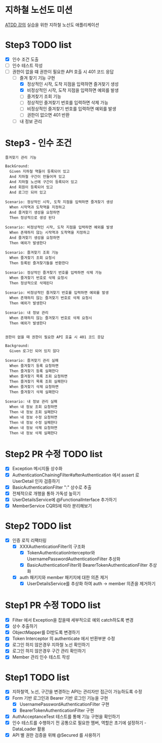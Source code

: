 # 지하철 노선도 미션
[ATDD 강의](https://edu.nextstep.camp/c/R89PYi5H) 실습을 위한 지하철 노선도 애플리케이션

# Step3 TODO list
- [x] 인수 조건 도출
- [ ] 인수 테스트 작성
- [ ] 권한이 없을 떄 권한이 필요한 API 호출 시 401 코드 응답
  - [ ] 즐겨 찾기 기능 구현
    - [x] 정상적인 시작, 도착 지점을 입력하면 즐겨찾기 생성
    - [x] 비정상적인 시작, 도착 지점을 입력하면 예외를 발생
    - [ ] 즐겨찾기 조회 기능
    - [ ] 정상적인 즐겨찾기 번호를 입력하면 삭제 가능
    - [ ] 비정상적인 즐겨찾기 번호를 입력하면 예외를 발생
    - [ ] 권한이 없으면 401 반환
  - [ ] 내 정보 관리

# Step3 - 인수 조건
```
즐겨찾기 관리 기능

BackGround:
  Given 지하철 역들이 등록되어 있고
  And 지하철 구간이 만들어져 있고
  And 지하철 노선에 구간이 등록되어 있고
  And 회원이 등록되어 있고
  And 로그인 되어 있고
  
Scenario: 정상적인 시작, 도착 지점을 입력하면 즐겨찾기 생성
  When 시작역과 도착역을 지정하고
  And 즐겨찾기 생성을 요청하면
  Then 정상적으로 생성 된다
  
Scenario: 비정상적인 시작, 도착 지점을 입력하면 예외를 발생
  When 존재하지 않는 시작역과 도착역을 지정하고
  And 즐겨찾기 생성을 요청하면
  Then 예외가 발생한다
  
Scenario: 즐겨찾기 조회 기능
  When 즐겨찾기 조회 요청시
  Then 등록된 즐겨찾기들을 반환한다
  
Scenario: 정상적인 즐겨찾기 번호를 입력하면 삭제 가능
  When 즐겨찾기 번호로 삭제 요청시
  Then 정상적으로 삭제된다
  
Scenario: 비정상적인 즐겨찾기 번호를 입력하면 예외를 발생
  When 존재하지 않는 즐겨찾기 번호로 삭제 요청시
  Then 예외가 발생한다
  
Scenario: 내 정보 관리
  When 존재하지 않는 즐겨찾기 번호로 삭제 요청시
  Then 예외가 발생한다
  
```

```
권한이 없을 때 권한이 필요한 API 호출 시 401 코드 응답

Background:
  Given 로그인 되어 있지 않다
    
Scenario: 즐겨찾기 관리 실패
  When 즐겨찾기 등록 요청하면
  Then 즐겨찾기 등록 실패한다
  When 즐겨찾기 목록 조회 요청하면
  Then 즐겨찾기 목록 조회 실패한다
  When 즐겨찾기 삭제 요청하면
  Then 즐겨찾기 삭제 실패한다

Scenario: 내 정보 관리 실패
  When 내 정보 조회 요청하면
  Then 내 정보 조회 실패한다
  When 내 정보 수정 요청하면
  Then 내 정보 수정 실패한다
  When 내 정보 삭제 요청하면
  Then 내 정보 삭제 실패한다
```

# Step2 PR 수정 TODO list
- [x] Exception 메시지들 상수화
- [x] AuthenticationChainingFilter#afterAuthentication 에서 assert 로 UserDetail 인자 검증하기
- [x] BasicAuthenticationFilter ":" 상수로 추출
- [x] 전체적으로 개행을 통하 가독성 높히기
- [x] UserDetailsService에 @FunctionalInterface 추가하기
- [x] MemberService CQRS에 따라 분리해보기

# Step2 TODO list
- [x] 인증 로직 리팩터링
  - [x] XXXAuthenticationFilter의 구조화
    - [x] TokenAuthenticationInterceptor와 UsernamePasswordAuthenticationFilter 추상화
    - [x] BasicAuthenticationFilter와 BearerTokenAuthenticationFilter 추상화
  - [x] auth 패키지와 member 패키지에 대한 의존 제거
    - [x] UserDetailsService를 추상화 하여 auth -> member 의존을 제거하기

# Step1 PR 수정 TODO list
- [x] Filter 에서 Exception을 잡을때 세부적으로 예외 catch하도록 변경
- [x] 상수 추출하기
- [x] ObjectMapper를 DI받도록 변경하기
- [x] Token Interceptor 의 authenticate 에서 반환부분 수정
- [x] 로그인 하지 않은경우 지하철 노선 확인하기
- [x] 로그인 하지 않은경우 구간 관리 확인하기
- [x] Member 관리 인수 테스트 작성

# Step1 TODO list
- [x] 지하철역, 노선, 구간을 변경하는 API는 관리자만 접근이 가능하도록 수정
- [x] Form 기반 로그인과 Bearer 기반 로그인 기능을 구현
  - [x] UsernamePasswordAuthenticationFilter 구현
  - [x] BearerTokenAuthenticationFilter 구현
- [x] AuthAcceptanceTest 테스트를 통해 기능 구현을 확인하기
- [x] 인수 테스트를 수행하기 전 공통으로 필요한 멤버, 역할은 초기에 설정하기 - DataLoader 활용
- [x] API 별 권한 검증을 위해 @Secured 를 사용하기
